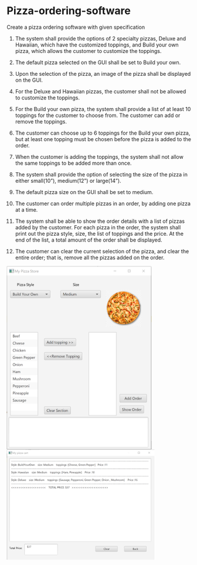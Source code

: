 # Pizza-ordering-software

Create a pizza ordering software with given specification


1) The system shall provide the options of 2 specialty pizzas, Deluxe and Hawaiian, which have the customized 
toppings, and Build your own pizza, which allows the customer to customize the toppings.

2) The default pizza selected on the GUI shall be set to Build your own.

3) Upon the selection of the pizza, an image of the pizza shall be displayed on the GUI.

4) For the Deluxe and Hawaiian pizzas, the customer shall not be allowed to customize the toppings.

5) For the Build your own pizza, the system shall provide a list of at least 10 toppings for the customer to choose 
from. The customer can add or remove the toppings.

6) The customer can choose up to 6 toppings for the Build your own pizza, but at least one topping must be chosen 
before the pizza is added to the order.

7) When the customer is adding the toppings, the system shall not allow the same toppings to be added more than 
once.
8) The system shall provide the option of selecting the size of the pizza in either small(10”), medium(12”) or 
large(14”).

9) The default pizza size on the GUI shall be set to medium.

10) The customer can order multiple pizzas in an order, by adding one pizza at a time.

11) The system shall be able to show the order details with a list of pizzas added by the customer. For each pizza in the 
order, the system shall print out the pizza style, size, the list of toppings and the price. At the end of the list, a total 
amount of the order shall be displayed.

12) The customer can clear the current selection of the pizza, and clear the entire order; that is, remove all the pizzas 
added on the order.


<img src="https://github.com/nrp114/Pizza-ordering-software/blob/main/img1.png" align="left" height="500">

<img src="https://github.com/nrp114/Pizza-ordering-software/blob/main/img2.png" align="left" height="300">


